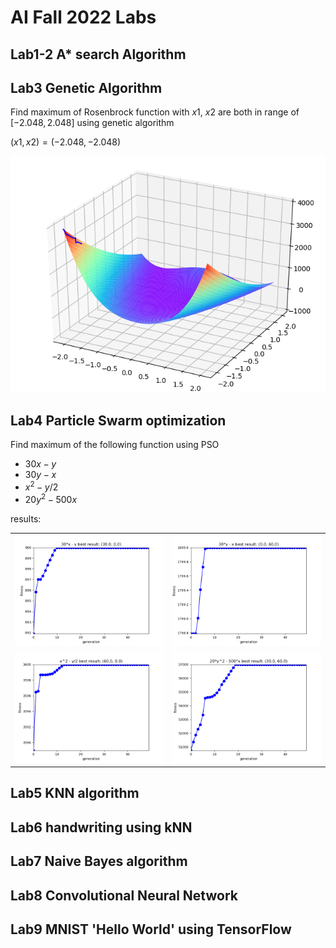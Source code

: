 # AI Fall 2022 Labs

## Lab1-2 A\* search Algorithm

## Lab3 Genetic Algorithm

Find maximum of Rosenbrock function with $x1$, $x2$ are both in range of $[-2.048, 2.048]$ using genetic algorithm

$(x1, x2) = (-2.048, -2.048)$

![Rosenbrock](./figures/Rosenbrock.png)

## Lab4 Particle Swarm optimization

Find maximum of the following function using PSO

- $30x - y$
- $30y - x$
- $x^2 - y/2$
- $20y^2 - 500x$

results:

<table>
    <tr>
        <td><img src=./figures/pso_0.png border=0></td>
        <td><img src=./figures/pso_1.png border=0></td>
    </tr>
    <tr>
        <td><img src=./figures/pso_2.png border=0></td>
        <td><img src=./figures/pso_3.png border=0></td>
    </tr>
</table>

## Lab5 KNN algorithm

## Lab6 handwriting using kNN

## Lab7 Naive Bayes algorithm

## Lab8 Convolutional Neural Network

## Lab9 MNIST 'Hello World' using TensorFlow

